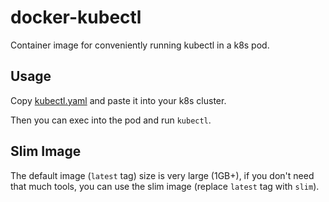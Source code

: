 # docker-kubectl

Container image for conveniently running kubectl in a k8s pod.

## Usage

Copy [kubectl.yaml](https://raw.githubusercontent.com/imroc/docker-kubectl/refs/heads/main/kubectl.yaml) and paste it into your k8s cluster.

Then you can exec into the pod and run `kubectl`.

## Slim Image

The default image (`latest` tag) size is very large (1GB+), if you don't need that much tools, you can use the slim image (replace `latest` tag with `slim`).
